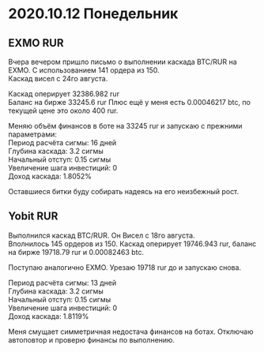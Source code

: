 # 2020.10.12 Понедельник
## EXMO RUR
Вчера вечером пришло письмо о выполнении каскада BTC/RUR на EXMO. С использованием 141 ордера из 150.  
Каскад висел с 24го августа.

Каскад оперирует 32386.982 rur    
Баланс на бирже 33245.6 rur
Плюс ещё у меня есть 0.00046217 btc, по текущей цене это около 400 rur.

Меняю объём финансов в боте на 33245 rur и запускаю с прежними параметрами:  
Период расчёта сигмы: 16 дней  
Глубина каскада: 3.2 сигмы  
Начальный отступ: 0.15 сигмы  
Увеличение шага инвестиций: 0  
Доход каскада: 1.8052%  

Оставшиеся битки буду собирать надеясь на его неизбежный рост.

## Yobit RUR
Выполнился каскад BTC/RUR. Он Висел с 18го августа.  
Вполнилось 145 ордеров из 150.
Каскад оперирует 19746.943 rur, баланс на бирже 19718.79 rur и 0.00082463 btc.

Поступаю аналогично EXMO. Урезаю 19718 rur до и запускаю снова.

Период расчёта сигмы: 13 дней  
Глубина каскада: 3.2 сигмы  
Начальный отступ: 0.15 сигмы  
Увеличение шага инвестиций: 0  
Доход каскада: 1.8119%  

Меня смущает симметричная недостача финансов на ботах. Отключаю автоповтор и проверю финансы по выполнению.


